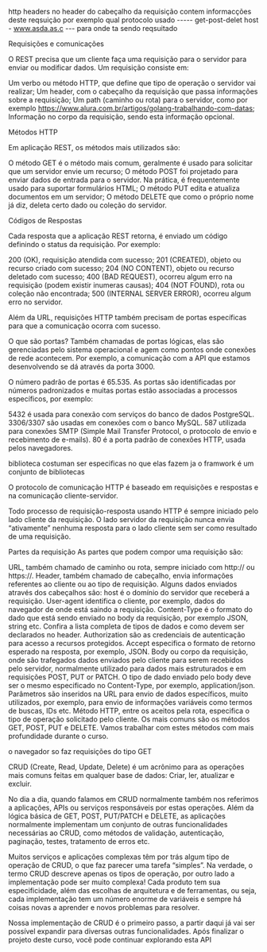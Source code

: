 http headers 
no header do cabeçalho da requisição contem informacções deste reqsuição
por exemplo qual protocolo usado ----- get-post-delet
host - www.asda.as.c --- para onde ta sendo reqsuitado


Requisições e comunicações

O REST precisa que um cliente faça uma requisição para o servidor para enviar ou modificar dados. Um requisição consiste em:

Um verbo ou método HTTP, que define que tipo de operação o servidor vai realizar;
Um header, com o cabeçalho da requisição que passa informações sobre a requisição;
Um path (caminho ou rota) para o servidor, como por exemplo https://www.alura.com.br/artigos/golang-trabalhando-com-datas;
Informação no corpo da requisição, sendo esta informação opcional.


Métodos HTTP

Em aplicação REST, os métodos mais utilizados são:

O método GET é o método mais comum, geralmente é usado para solicitar que um servidor envie um recurso;
O método POST foi projetado para enviar dados de entrada para o servidor. Na prática, é frequentemente usado para suportar formulários HTML;
O método PUT edita e atualiza documentos em um servidor;
O método DELETE que como o próprio nome já diz, deleta certo dado ou coleção do servidor.

Códigos de Respostas

Cada resposta que a aplicação REST retorna, é enviado um código definindo o status da requisição. Por exemplo:

200 (OK), requisição atendida com sucesso;
201 (CREATED), objeto ou recurso criado com sucesso;
204 (NO CONTENT), objeto ou recurso deletado com sucesso;
400 (BAD REQUEST), ocorreu algum erro na requisição (podem existir inumeras causas);
404 (NOT FOUND), rota ou coleção não encontrada;
500 (INTERNAL SERVER ERROR), ocorreu algum erro no servidor.


Além da URL, requisições HTTP também precisam de portas específicas para que a comunicação ocorra com sucesso.

O que são portas? Também chamadas de portas lógicas, elas são gerenciadas pelo sistema operacional e agem como pontos onde conexões de rede acontecem. Por exemplo, a comunicação com a API que estamos desenvolvendo se dá através da porta 3000.

O número padrão de portas é 65.535. As portas são identificadas por números padronizados e muitas portas estão associadas a processos específicos, por exemplo:

5432 é usada para conexão com serviços do banco de dados PostgreSQL.
3306/3307 são usadas em conexões com o banco MySQL.
587 utilizada para conexões SMTP (Simple Mail Transfer Protocol, o protocolo de envio e recebimento de e-mails).
80 é a porta padrão de conexões HTTP, usada pelos navegadores.

biblioteca costuman ser especificas no que elas fazem
ja o framwork é um conjunto de bibliotecas

O protocolo de comunicação HTTP é baseado em requisições e respostas e na comunicação cliente-servidor.

Todo processo de requisição-resposta usando HTTP é sempre iniciado pelo lado cliente da requisição. O lado servidor da requisição nunca envia “ativamente” nenhuma resposta para o lado cliente sem ser como resultado de uma requisição.

Partes da requisição
As partes que podem compor uma requisição são:

URL, também chamado de caminho ou rota, sempre iniciado com http:// ou https://.
Header, também chamado de cabeçalho, envia informações referentes ao cliente ou ao tipo de requisição. Alguns dados enviados através dos cabeçalhos são:
host é o domínio do servidor que receberá a requisição.
User-agent identifica o cliente, por exemplo, dados do navegador de onde está saindo a requisição.
Content-Type é o formato do dado que está sendo enviado no body da requisição, por exemplo JSON, string etc. Confira a lista completa de tipos de dados e como devem ser declarados no header.
Authorization são as credenciais de autenticação para acesso a recursos protegidos.
Accept especifica o formato de retorno esperado na resposta, por exemplo, JSON.
Body ou corpo da requisição, onde são trafegados dados enviados pelo cliente para serem recebidos pelo servidor, normalmente utilizado para dados mais estruturados e em requisições POST, PUT or PATCH. O tipo de dado enviado pelo body deve ser o mesmo especificado no Content-Type, por exemplo, application/json.
Parâmetros são inseridos na URL para envio de dados específicos, muito utilizados, por exemplo, para envio de informações variáveis como termos de buscas, IDs etc.
Método HTTP, entre os aceitos pela rota, especifica o tipo de operação solicitado pelo cliente. Os mais comuns são os métodos GET, POST, PUT e DELETE. Vamos trabalhar com estes métodos com mais profundidade durante o curso.

o navegador so faz requisições do tipo GET

CRUD (Create, Read, Update, Delete) é um acrônimo para as operações mais comuns feitas em qualquer base de dados: Criar, ler, atualizar e excluir.

No dia a dia, quando falamos em CRUD normalmente também nos referimos a aplicações, APIs ou serviços responsáveis por estas operações. Além da lógica básica de GET, POST, PUT/PATCH e DELETE, as aplicações normalmente implementam um conjunto de outras funcionalidades necessárias ao CRUD, como métodos de validação, autenticação, paginação, testes, tratamento de erros etc.

Muitos serviços e aplicações complexas têm por trás algum tipo de operação de CRUD, o que faz parecer uma tarefa “simples”. Na verdade, o termo CRUD descreve apenas os tipos de operação, por outro lado a implementação pode ser muito complexa! Cada produto tem sua especificidade, além das escolhas de arquitetura e de ferramentas, ou seja, cada implementação tem um número enorme de variáveis e sempre há coisas novas a aprender e novos problemas para resolver.

Nossa implementação de CRUD é o primeiro passo, a partir daqui já vai ser possível expandir para diversas outras funcionalidades. Após finalizar o projeto deste curso, você pode continuar explorando esta API 
